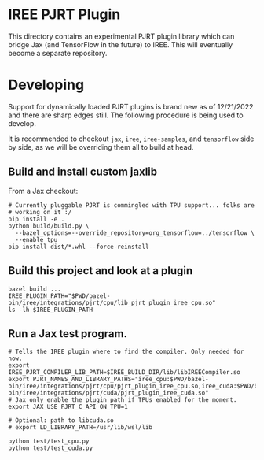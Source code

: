 # IREE PJRT Plugin

This directory contains an experimental PJRT plugin library which can bridge
Jax (and TensorFlow in the future) to IREE. This will eventually become
a separate repository.

# Developing

Support for dynamically loaded PJRT plugins is brand new as of 12/21/2022 and
there are sharp edges still. The following procedure is being used to develop.

It is recommended to checkout `jax`, `iree`, `iree-samples`, and `tensorflow`
side by side, as we will be overriding them all to build at head.

## Build and install custom jaxlib

From a Jax checkout:

```
# Currently pluggable PJRT is commingled with TPU support... folks are
# working on it :/
pip install -e .
python build/build.py \
  --bazel_options=--override_repository=org_tensorflow=../tensorflow \
  --enable_tpu
pip install dist/*.whl --force-reinstall
```

## Build this project and look at a plugin

```
bazel build ...
IREE_PLUGIN_PATH="$PWD/bazel-bin/iree/integrations/pjrt/cpu/lib_pjrt_plugin_iree_cpu.so"
ls -lh $IREE_PLUGIN_PATH
```

## Run a Jax test program.

```
# Tells the IREE plugin where to find the compiler. Only needed for now.
export IREE_PJRT_COMPILER_LIB_PATH=$IREE_BUILD_DIR/lib/libIREECompiler.so
export PJRT_NAMES_AND_LIBRARY_PATHS="iree_cpu:$PWD/bazel-bin/iree/integrations/pjrt/cpu/pjrt_plugin_iree_cpu.so,iree_cuda:$PWD/bazel-bin/iree/integrations/pjrt/cuda/pjrt_plugin_iree_cuda.so"
# Jax only enable the plugin path if TPUs enabled for the moment.
export JAX_USE_PJRT_C_API_ON_TPU=1

# Optional: path to libcuda.so
# export LD_LIBRARY_PATH=/usr/lib/wsl/lib

python test/test_cpu.py
python test/test_cuda.py
```
